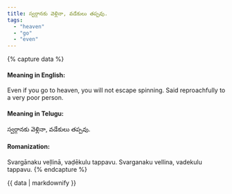```yaml
---
title: స్వర్గానకు వెళ్లినా, వడేకులు తప్పవు.
tags:
  - "heaven"
  - "go"
  - "even"
---
```


{% capture data %}
#### Meaning in English:
Even if you go to heaven, you will not escape spinning.
Said reproachfully to a very poor person.

#### Meaning in Telugu:
స్వర్గానకు వెళ్లినా, వడేకులు తప్పవు.

#### Romanization:
Svargānaku veḷlinā, vaḍēkulu tappavu.
Svarganaku vellina, vadekulu tappavu.
{% endcapture %}

{{ data | markdownify }}

